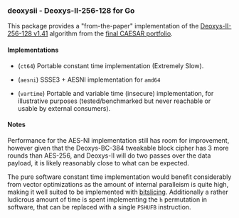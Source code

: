 ### deoxysii - Deoxys-II-256-128 for Go

This package provides a "from-the-paper" implementation of the
[Deoxys-II-256-128 v1.41][1] algorithm from the [final CAESAR portfolio][2].

#### Implementations

 * (`ct64`) Portable constant time implementation (Extremely Slow).

 * (`aesni`) SSSE3 + AESNI implementation for `amd64`

 * (`vartime`) Portable and variable time (insecure) implementation,
   for illustrative purposes (tested/benchmarked but never reachable
   or usable by external consumers).

#### Notes

Performance for the AES-NI implementation still has room for improvement,
however given that the Deoxys-BC-384 tweakable block cipher has 3 more
rounds than AES-256, and Deoxys-II will do two passes over the data
payload, it is likely reasonably close to what can be expected.

The pure software constant time implementation would benefit considerably
from vector optimizations as the amount of internal paralleism is quite
high, making it well suited to be implemented with [bitslicing][3].
Additionally a rather ludicrous amount of time is spent implementing the
`h` permutation in software, that can be replaced with a single `PSHUFB`
instruction.

[1]: https://competitions.cr.yp.to/round3/deoxysv141.pdf
[2]: https://competitions.cr.yp.to/caesar-submissions.html
[3]: https://eprint.iacr.org/2009/129.pdf
